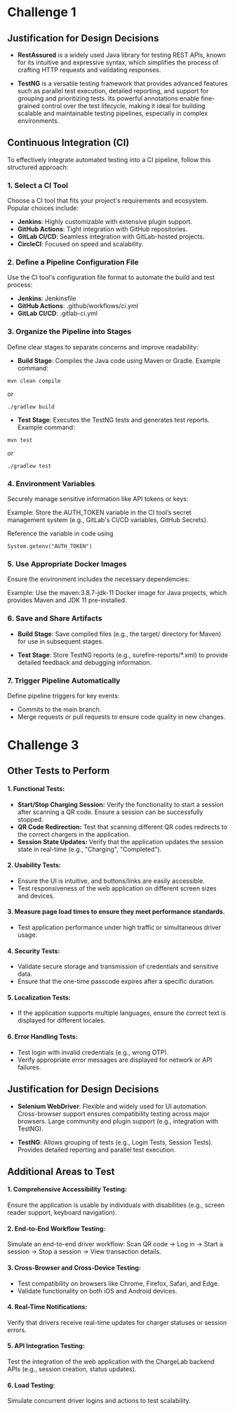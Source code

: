 # Challenge 1

## Justification for Design Decisions


* **RestAssured** is a widely used Java library for testing REST APIs, known for its intuitive and expressive syntax, which simplifies the process of crafting HTTP requests and validating responses.


* **TestNG** is a versatile testing framework that provides advanced features such as parallel test execution, detailed reporting, and support for grouping and prioritizing tests. Its powerful annotations enable fine-grained control over the test lifecycle, making it ideal for building scalable and maintainable testing pipelines, especially in complex environments.

## Continuous Integration (CI) 

To effectively integrate automated testing into a CI pipeline, follow this structured approach:

### 1. Select a CI Tool
Choose a CI tool that fits your project's requirements and ecosystem. Popular choices include:

* **Jenkins**: Highly customizable with extensive plugin support.
* **GitHub Actions**: Tight integration with GitHub repositories.
* **GitLab CI/CD**: Seamless integration with GitLab-hosted projects.
* **CircleCI**: Focused on speed and scalability.

### 2. Define a Pipeline Configuration File
Use the CI tool's configuration file format to automate the build and test process:

* **Jenkins**: Jenkinsfile
* **GitHub Actions**: .github/workflows/ci.yml
* **GitLab CI/CD**: .gitlab-ci.yml

### 3. Organize the Pipeline into Stages
Define clear stages to separate concerns and improve readability:

* **Build Stage**:
Compiles the Java code using Maven or Gradle. Example command: 
```
mvn clean compile 
```
or 
```
./gradlew build
```

* **Test Stage**:
Executes the TestNG tests and generates test reports.
Example command: 
```
mvn test 
```
or 
```
./gradlew test
```

### 4. Environment Variables
Securely manage sensitive information like API tokens or keys:

Example: Store the AUTH_TOKEN variable in the CI tool’s secret management system (e.g., GitLab's CI/CD variables, GitHub Secrets).


Reference the variable in code using 
```
System.getenv("AUTH_TOKEN")
```

### 5. Use Appropriate Docker Images
Ensure the environment includes the necessary dependencies:

Example: Use the maven:3.8.7-jdk-11 Docker image for Java projects, which provides Maven and JDK 11 pre-installed.

### 6. Save and Share Artifacts
* **Build Stage**: Save compiled files (e.g., the target/ directory for Maven) for use in subsequent stages.

* **Test Stage**: Store TestNG reports (e.g., surefire-reports/*.xml) to provide detailed feedback and debugging information.

### 7. Trigger Pipeline Automatically
Define pipeline triggers for key events:

* Commits to the main branch.
* Merge requests or pull requests to ensure code quality in new changes.


# Challenge 3

## Other Tests to Perform

#### 1. Functional Tests:
* **Start/Stop Charging Session:**
Verify the functionality to start a session after scanning a QR code.
Ensure a session can be successfully stopped.
* **QR Code Redirection:**
Test that scanning different QR codes redirects to the correct chargers in the application.
* **Session State Updates:**
Verify that the application updates the session state in real-time (e.g., "Charging", "Completed").
#### 2. Usability Tests:
* Ensure the UI is intuitive, and buttons/links are easily accessible.
* Test responsiveness of the web application on different screen sizes and devices.
#### 3. Measure page load times to ensure they meet performance standards.
* Test application performance under high traffic or simultaneous driver usage.
#### 4. Security Tests:
* Validate secure storage and transmission of credentials and sensitive data.
* Ensure that the one-time passcode expires after a specific duration.
#### 5. Localization Tests:
* If the application supports multiple languages, ensure the correct text is displayed for different locales.
#### 6. Error Handling Tests:
* Test login with invalid credentials (e.g., wrong OTP).
* Verify appropriate error messages are displayed for network or API failures.

## Justification for Design Decisions

* **Selenium WebDriver**:
Flexible and widely used for UI automation. Cross-browser support ensures compatibility testing across major browsers.  Large community and plugin support (e.g., integration with TestNG).


* **TestNG**:
Allows grouping of tests (e.g., Login Tests, Session Tests). 
Provides detailed reporting and parallel test execution.

## Additional Areas to Test

#### 1. Comprehensive Accessibility Testing:
Ensure the application is usable by individuals with disabilities (e.g., screen reader support, keyboard navigation).

#### 2. End-to-End Workflow Testing:
Simulate an end-to-end driver workflow:
Scan QR code → Log in → Start a session → Stop a session → View transaction details.
#### 3. Cross-Browser and Cross-Device Testing:
* Test compatibility on browsers like Chrome, Firefox, Safari, and Edge.
* Validate functionality on both iOS and Android devices.
#### 4. Real-Time Notifications:
Verify that drivers receive real-time updates for charger statuses or session errors.
#### 5. API Integration Testing:
Test the integration of the web application with the ChargeLab backend APIs (e.g., session creation, status updates).
#### 6. Load Testing:
Simulate concurrent driver logins and actions to test scalability.